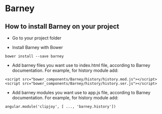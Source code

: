 # Barney

## How to install Barney on your project

- Go to your project folder

- Install Barney with Bower
```
bower install --save barney
```
- Add barney files you want use to index.html file, according to Barney documentation. For example, for history module add:
```
<script src="bower_components/Barney/history/history.mod.js"></script>
<script src="bower_components/Barney/history/history.ser.js"></script>
```
- Add barney modules you want use to app.js file, according to Barney documentation. For example, for history module add:
```
angular.module('clipjoy', [ ..., 'barney.history'])
```
